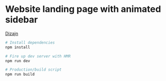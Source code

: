 # Website landing page with animated sidebar

[Dizajn](https://www.figma.com/file/lY4dSsn4LOBVIFxB5nYN1e/Zadatak-1---2---3---4?node-id=74%3A4)

```bash
# Install dependencies
npm install

# Fire up dev server with HMR
npm run dev

# Production/build script
npm run build

```